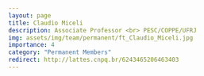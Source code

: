 ```yaml
---
layout: page
title: Claudio Miceli
description: Associate Professor <br> PESC/COPPE/UFRJ
img: assets/img/team/permanent/ft_Claudio_Miceli.jpg
importance: 4
category: "Permanent Members"
redirect: http://lattes.cnpq.br/6243465206463403
---
```

